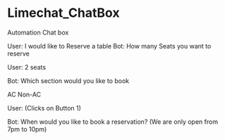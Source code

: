 # Limechat_ChatBox
 Automation  Chat box


User: I would like to Reserve a table
Bot:  How many Seats you want to reserve

User: 2 seats

Bot: Which section would you like to book

AC
Non-AC

User: (Clicks on Button 1)

Bot: When would you like to book a reservation? (We are only open from 7pm to 10pm)
